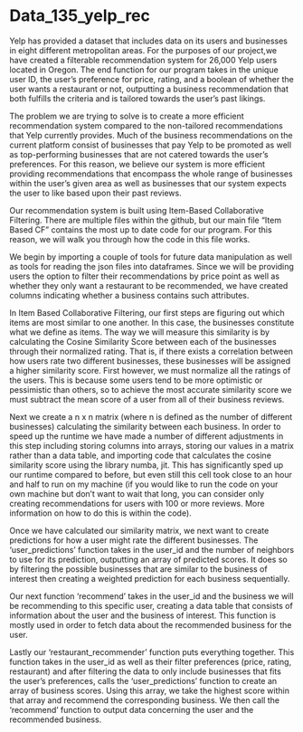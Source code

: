 # Data_135_yelp_rec

  Yelp has provided a dataset that includes data on its users and businesses in eight different
metropolitan areas. For the purposes of our project,we have created a filterable recommendation
system for 26,000 Yelp users located in Oregon. The end function for our program takes in the
unique user ID, the user’s preference for price, rating, and a boolean of whether the user wants a
restaurant or not, outputting a business recommendation that both fulfills the criteria and is tailored
towards the user’s past likings.

  The problem we are trying to solve is to create a more efficient recommendation system
compared to the non-tailored recommendations that Yelp currently provides. Much of the business
recommendations on the current platform consist of businesses that pay Yelp to be promoted as
well as top-performing businesses that are not catered towards the user’s preferences. For this
reason, we believe our system is more efficient providing recommendations that encompass the
whole range of businesses within the user’s given area as well as businesses that our system expects
the user to like based upon their past reviews.

  Our recommendation system is built using Item-Based Collaborative Filtering. There are
multiple files within the github, but our main file “Item Based CF” contains the most up to date
code for our program. For this reason, we will walk you through how the code in this file works.

  We begin by importing a couple of tools for future data manipulation as well as tools for
reading the json files into dataframes. Since we will be providing users the option to filter their
recommendations by price point as well as whether they only want a restaurant to be recommended,
we have created columns indicating whether a business contains such attributes.

  In Item Based Collaborative Filtering, our first steps are figuring out which items are most
similar to one another. In this case, the businesses constitute what we define as items. The way we
will measure this similarity is by calculating the Cosine Similarity Score between each of the
businesses through their normalized rating. That is, if there exists a correlation between how users
rate two different businesses, these businesses will be assigned a higher similarity score. First
however, we must normalize all the ratings of the users. This is because some users tend to be more
optimistic or pessimistic than others, so to achieve the most accurate similarity score we must
subtract the mean score of a user from all of their business reviews.

  Next we create a n x n matrix (where n is defined as the number of different businesses)
calculating the similarity between each business. In order to speed up the runtime we have made a
number of different adjustments in this step including storing columns into arrays, storing our values
in a matrix rather than a data table, and importing code that calculates the cosine similarity score
using the library numba, jit. This has significantly sped up our runtime compared to before, but even
still this cell took close to an hour and half to run on my machine (if you would like to run the code
on your own machine but don’t want to wait that long, you can consider only creating
recommendations for users with 100 or more reviews. More information on how to do this is within
the code).

  Once we have calculated our similarity matrix, we next want to create predictions for how a
user might rate the different businesses. The ‘user_predictions’ function takes in the user_id and the
number of neighbors to use for its prediction, outputting an array of predicted scores. It does so by
filtering the possible businesses that are similar to the business of interest then creating a weighted
prediction for each business sequentially.

  Our next function ‘recommend’ takes in the user_id and the business we will be
recommending to this specific user, creating a data table that consists of information about the user
and the business of interest. This function is mostly used in order to fetch data about the
recommended business for the user.

  Lastly our ‘restaurant_recommender’ function puts everything together. This function takes
in the user_id as well as their filter preferences (price, rating, restaurant) and after filtering the data to
only include businesses that fits the user’s preferences, calls the ‘user_predictions’ function to create
an array of business scores. Using this array, we take the highest score within that array and
recommend the corresponding business. We then call the ‘recommend’ function to output data
concerning the user and the recommended business.

